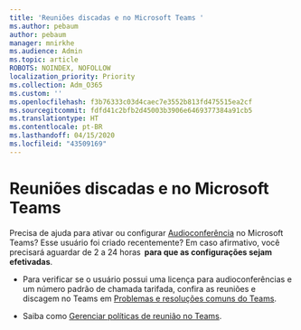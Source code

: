 ```yaml
---
title: 'Reuniões discadas e no Microsoft Teams '
ms.author: pebaum
author: pebaum
manager: mnirkhe
ms.audience: Admin
ms.topic: article
ROBOTS: NOINDEX, NOFOLLOW
localization_priority: Priority
ms.collection: Adm_O365
ms.custom: ''
ms.openlocfilehash: f3b76333c03d4caec7e3552b813fd475515ea2cf
ms.sourcegitcommit: fdfd41c2bfb2d45003b3906e6469377384a91cb5
ms.translationtype: HT
ms.contentlocale: pt-BR
ms.lasthandoff: 04/15/2020
ms.locfileid: "43509169"
---
```

# <a name="microsoft-teams-meetings-and-dial-in"></a>Reuniões discadas e no Microsoft Teams 

Precisa de ajuda para ativar ou configurar [Audioconferência](https://docs.microsoft.com/microsoftteams/audio-conferencing-in-office-365) no Microsoft Teams? Esse usuário foi criado recentemente? Em caso afirmativo, você precisará aguardar de 2 a 24 horas  **para que as configurações sejam efetivadas**.

- Para verificar se o usuário possui uma licença para audioconferências e um número padrão de chamada tarifada, confira as reuniões e discagem no Teams em [Problemas e resoluções comuns do Teams](https://docs.microsoft.com/microsoftteams/known-issues).

- Saiba como [Gerenciar políticas de reunião no Teams](https://docs.microsoft.com/microsoftteams/meeting-policies-in-teams). 
